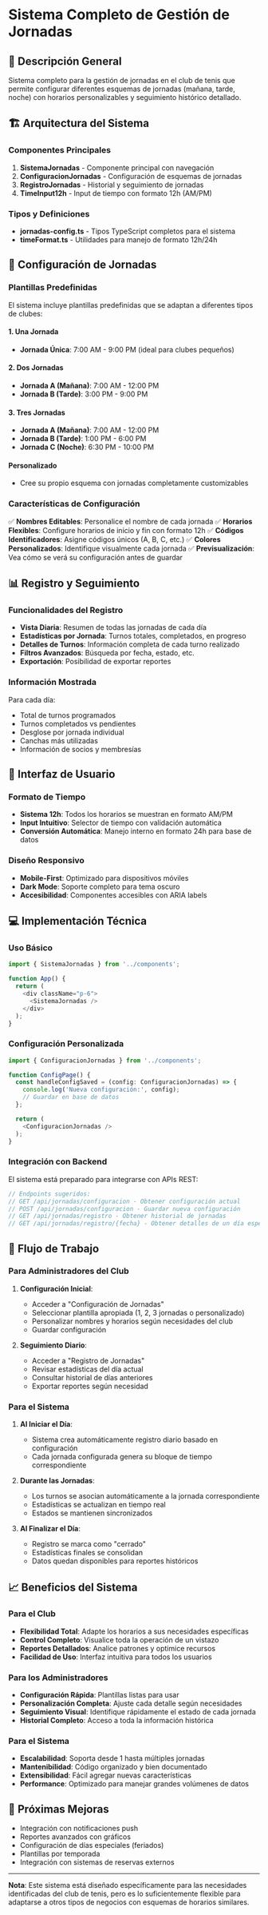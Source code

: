 # Sistema Completo de Gestión de Jornadas

## 🎯 Descripción General

Sistema completo para la gestión de jornadas en el club de tenis que permite configurar diferentes esquemas de jornadas (mañana, tarde, noche) con horarios personalizables y seguimiento histórico detallado.

## 🏗️ Arquitectura del Sistema

### Componentes Principales

1. **SistemaJornadas** - Componente principal con navegación
2. **ConfiguracionJornadas** - Configuración de esquemas de jornadas
3. **RegistroJornadas** - Historial y seguimiento de jornadas
4. **TimeInput12h** - Input de tiempo con formato 12h (AM/PM)

### Tipos y Definiciones

- **jornadas-config.ts** - Tipos TypeScript completos para el sistema
- **timeFormat.ts** - Utilidades para manejo de formato 12h/24h

## 🔧 Configuración de Jornadas

### Plantillas Predefinidas

El sistema incluye plantillas predefinidas que se adaptan a diferentes tipos de clubes:

#### 1. Una Jornada
- **Jornada Única**: 7:00 AM - 9:00 PM (ideal para clubes pequeños)

#### 2. Dos Jornadas 
- **Jornada A (Mañana)**: 7:00 AM - 12:00 PM
- **Jornada B (Tarde)**: 3:00 PM - 9:00 PM

#### 3. Tres Jornadas
- **Jornada A (Mañana)**: 7:00 AM - 12:00 PM  
- **Jornada B (Tarde)**: 1:00 PM - 6:00 PM
- **Jornada C (Noche)**: 6:30 PM - 10:00 PM

#### Personalizado
- Cree su propio esquema con jornadas completamente customizables

### Características de Configuración

✅ **Nombres Editables**: Personalice el nombre de cada jornada
✅ **Horarios Flexibles**: Configure horarios de inicio y fin con formato 12h
✅ **Códigos Identificadores**: Asigne códigos únicos (A, B, C, etc.)
✅ **Colores Personalizados**: Identifique visualmente cada jornada
✅ **Previsualización**: Vea cómo se verá su configuración antes de guardar

## 📊 Registro y Seguimiento

### Funcionalidades del Registro

- **Vista Diaria**: Resumen de todas las jornadas de cada día
- **Estadísticas por Jornada**: Turnos totales, completados, en progreso
- **Detalles de Turnos**: Información completa de cada turno realizado
- **Filtros Avanzados**: Búsqueda por fecha, estado, etc.
- **Exportación**: Posibilidad de exportar reportes

### Información Mostrada

Para cada día:
- Total de turnos programados
- Turnos completados vs pendientes
- Desglose por jornada individual
- Canchas más utilizadas
- Información de socios y membresías

## 🎨 Interfaz de Usuario

### Formato de Tiempo
- **Sistema 12h**: Todos los horarios se muestran en formato AM/PM
- **Input Intuitivo**: Selector de tiempo con validación automática
- **Conversión Automática**: Manejo interno en formato 24h para base de datos

### Diseño Responsivo
- **Mobile-First**: Optimizado para dispositivos móviles
- **Dark Mode**: Soporte completo para tema oscuro
- **Accesibilidad**: Componentes accesibles con ARIA labels

## 💻 Implementación Técnica

### Uso Básico

```typescript
import { SistemaJornadas } from '../components';

function App() {
  return (
    <div className="p-6">
      <SistemaJornadas />
    </div>
  );
}
```

### Configuración Personalizada

```typescript
import { ConfiguracionJornadas } from '../components';

function ConfigPage() {
  const handleConfigSaved = (config: ConfiguracionJornadas) => {
    console.log('Nueva configuración:', config);
    // Guardar en base de datos
  };

  return (
    <ConfiguracionJornadas />
  );
}
```

### Integración con Backend

El sistema está preparado para integrarse con APIs REST:

```typescript
// Endpoints sugeridos:
// GET /api/jornadas/configuracion - Obtener configuración actual
// POST /api/jornadas/configuracion - Guardar nueva configuración  
// GET /api/jornadas/registro - Obtener historial de jornadas
// GET /api/jornadas/registro/{fecha} - Obtener detalles de un día específico
```

## 🔄 Flujo de Trabajo

### Para Administradores del Club

1. **Configuración Inicial**:
   - Acceder a "Configuración de Jornadas"
   - Seleccionar plantilla apropiada (1, 2, 3 jornadas o personalizado)
   - Personalizar nombres y horarios según necesidades del club
   - Guardar configuración

2. **Seguimiento Diario**:
   - Acceder a "Registro de Jornadas"
   - Revisar estadísticas del día actual
   - Consultar historial de días anteriores
   - Exportar reportes según necesidad

### Para el Sistema

1. **Al Iniciar el Día**:
   - Sistema crea automáticamente registro diario basado en configuración
   - Cada jornada configurada genera su bloque de tiempo correspondiente

2. **Durante las Jornadas**:
   - Los turnos se asocian automáticamente a la jornada correspondiente
   - Estadísticas se actualizan en tiempo real
   - Estados se mantienen sincronizados

3. **Al Finalizar el Día**:
   - Registro se marca como "cerrado"
   - Estadísticas finales se consolidan
   - Datos quedan disponibles para reportes históricos

## 📈 Beneficios del Sistema

### Para el Club
- **Flexibilidad Total**: Adapte los horarios a sus necesidades específicas
- **Control Completo**: Visualice toda la operación de un vistazo
- **Reportes Detallados**: Analice patrones y optimice recursos
- **Facilidad de Uso**: Interfaz intuitiva para todos los usuarios

### Para los Administradores
- **Configuración Rápida**: Plantillas listas para usar
- **Personalización Completa**: Ajuste cada detalle según necesidades
- **Seguimiento Visual**: Identifique rápidamente el estado de cada jornada
- **Historial Completo**: Acceso a toda la información histórica

### Para el Sistema
- **Escalabilidad**: Soporta desde 1 hasta múltiples jornadas
- **Mantenibilidad**: Código organizado y bien documentado
- **Extensibilidad**: Fácil agregar nuevas características
- **Performance**: Optimizado para manejar grandes volúmenes de datos

## 🚀 Próximas Mejoras

- Integración con notificaciones push
- Reportes avanzados con gráficos
- Configuración de días especiales (feriados)
- Plantillas por temporada
- Integración con sistemas de reservas externos

---

**Nota**: Este sistema está diseñado específicamente para las necesidades identificadas del club de tenis, pero es lo suficientemente flexible para adaptarse a otros tipos de negocios con esquemas de horarios similares.